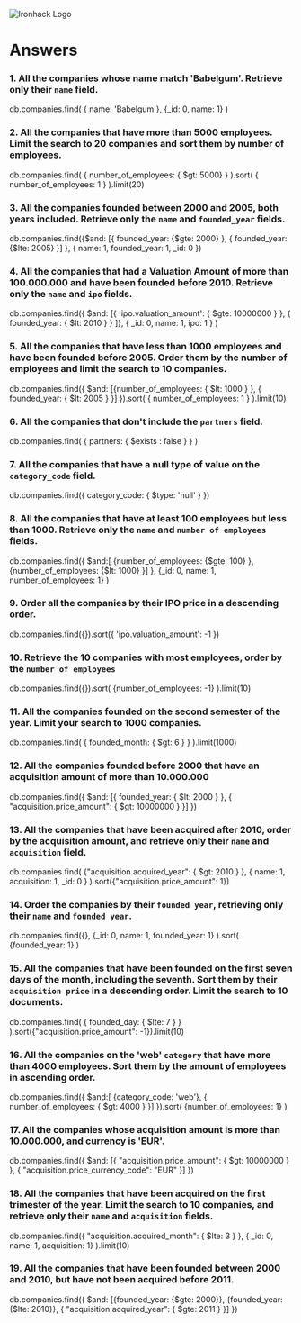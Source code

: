 ![Ironhack Logo](https://i.imgur.com/1QgrNNw.png)

# Answers 

### 1. All the companies whose name match 'Babelgum'. Retrieve only their `name` field.

db.companies.find( { name: 'Babelgum'}, {_id: 0, name: 1} ) 

### 2. All the companies that have more than 5000 employees. Limit the search to 20 companies and sort them by **number of employees**.

db.companies.find( { number_of_employees: { $gt: 5000} } ).sort( { number_of_employees: 1 } ).limit(20)

### 3. All the companies founded between 2000 and 2005, both years included. Retrieve only the `name` and `founded_year` fields.

db.companies.find({$and: [{ founded_year: {$gte: 2000} }, { founded_year:{$lte: 2005} }] }, { name: 1, founded_year: 1, _id: 0 })

### 4. All the companies that had a Valuation Amount of more than 100.000.000 and have been founded before 2010. Retrieve only the `name` and `ipo` fields.

db.companies.find({ $and: [{ 'ipo.valuation_amount': { $gte: 10000000 } }, { founded_year: { $lt: 2010 } } ]}, { _id: 0, name: 1, ipo: 1 } )

### 5. All the companies that have less than 1000 employees and have been founded before 2005. Order them by the number of employees and limit the search to 10 companies.

db.companies.find({ $and: [{number_of_employees: { $lt: 1000 } }, { founded_year: { $lt: 2005 } }] }).sort( { number_of_employees: 1 } ).limit(10)

### 6. All the companies that don't include the `partners` field.

db.companies.find( { partners: { $exists : false } } ) <!-- it returns if partners is missing | $not -->

### 7. All the companies that have a null type of value on the `category_code` field.

db.companies.find({ category_code: { $type: 'null' } })

### 8. All the companies that have at least 100 employees but less than 1000. Retrieve only the `name` and `number of employees` fields.

db.companies.find({ $and:[ {number_of_employees: {$gte: 100} }, {number_of_employees: {$lt: 1000} }] }, {_id: 0, name: 1, number_of_employees: 1} )

### 9. Order all the companies by their IPO price in a descending order.

db.companies.find({}).sort({ 'ipo.valuation_amount': -1 })

### 10. Retrieve the 10 companies with most employees, order by the `number of employees`

db.companies.find({}).sort( {number_of_employees: -1} ).limit(10)

### 11. All the companies founded on the second semester of the year. Limit your search to 1000 companies.

db.companies.find( { founded_month: { $gt: 6 } } ).limit(1000)

### 12. All the companies founded before 2000 that have an acquisition amount of more than 10.000.000

db.companies.find({ $and: [{ founded_year: { $lt: 2000 } }, { "acquisition.price_amount": { $gt: 10000000 } }] })

### 13. All the companies that have been acquired after 2010, order by the acquisition amount, and retrieve only their `name` and `acquisition` field.

db.companies.find( {"acquisition.acquired_year": { $gt: 2010 } }, { name: 1, acquisition: 1, _id: 0 }  ).sort({"acquisition.price_amount": 1})

### 14. Order the companies by their `founded year`, retrieving only their `name` and `founded year`.

db.companies.find({}, {_id: 0, name: 1, founded_year: 1} ).sort( {founded_year: 1} ) <!-- it uses more than the max amount of RAM -->

### 15. All the companies that have been founded on the first seven days of the month, including the seventh. Sort them by their `acquisition price` in a descending order. Limit the search to 10 documents.

db.companies.find( { founded_day: { $lte: 7 } } ).sort({"acquisition.price_amount": -1}).limit(10)

### 16. All the companies on the 'web' `category` that have more than 4000 employees. Sort them by the amount of employees in ascending order.

db.companies.find({ $and:[ {category_code: 'web'}, { number_of_employees: { $gt: 4000 } }] }).sort( {number_of_employees: 1} )

### 17. All the companies whose acquisition amount is more than 10.000.000, and currency is 'EUR'.

db.companies.find({ $and: [{ "acquisition.price_amount": { $gt: 10000000 } }, { "acquisition.price_currency_code": "EUR" }]  })

### 18. All the companies that have been acquired on the first trimester of the year. Limit the search to 10 companies, and retrieve only their `name` and `acquisition` fields.

db.companies.find({ "acquisition.acquired_month": { $lte: 3 } }, { _id: 0, name: 1, acquisition: 1} ).limit(10)

### 19. All the companies that have been founded between 2000 and 2010, but have not been acquired before 2011.

db.companies.find({ $and: [{founded_year: {$gte: 2000}}, {founded_year: {$lte: 2010}}, { "acquisition.acquired_year": { $gte: 2011 } }] })

<!-- sort() 1 ascending order | -1 descending order -->